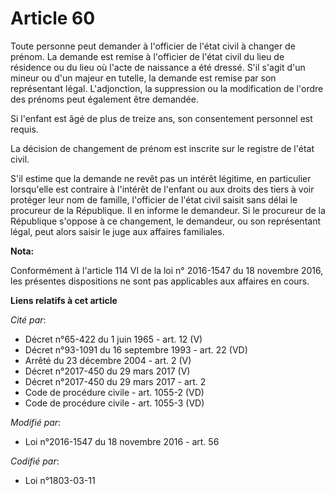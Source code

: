 # Article 60

Toute personne peut demander à l'officier de l'état civil à changer de prénom. La demande est remise à l'officier de l'état
civil du lieu de résidence ou du lieu où l'acte de naissance a été dressé. S'il s'agit d'un mineur ou d'un majeur en tutelle,
la demande est remise par son représentant légal. L'adjonction, la suppression ou la modification de l'ordre des prénoms peut
également être demandée. 

Si l'enfant est âgé de plus de treize ans, son consentement personnel est requis. 

La décision de changement de prénom est inscrite sur le registre de l'état civil. 

S'il estime que la demande ne revêt pas un intérêt légitime, en particulier lorsqu'elle est contraire à l'intérêt de l'enfant
ou aux droits des tiers à voir protéger leur nom de famille, l'officier de l'état civil saisit sans délai le procureur de la
République. Il en informe le demandeur. Si le procureur de la République s'oppose à ce changement, le demandeur, ou son
représentant légal, peut alors saisir le juge aux affaires familiales.

**Nota:**

Conformément à l'article 114 VI de la loi n° 2016-1547 du 18 novembre 2016, les présentes dispositions ne sont pas
applicables aux affaires en cours.

**Liens relatifs à cet article**

_Cité par_:

  - Décret n°65-422 du 1 juin 1965 - art. 12 (V)
  - Décret n°93-1091 du 16 septembre 1993 - art. 22 (VD)
  - Arrêté du 23 décembre 2004 - art. 2 (V)
  - Décret n°2017-450 du 29 mars 2017 (V)
  - Décret n°2017-450 du 29 mars 2017 - art. 2
  - Code de procédure civile - art. 1055-2 (VD)
  - Code de procédure civile - art. 1055-3 (VD)

_Modifié par_:

  - Loi n°2016-1547 du 18 novembre 2016 - art. 56

_Codifié par_:

  - Loi n°1803-03-11
